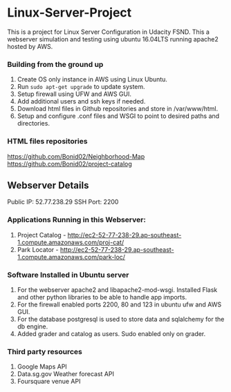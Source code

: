 # Linux-Server-Project
This is a project for Linux Server Configuration in Udacity FSND. This a webserver simulation and testing using ubuntu 16.04LTS running apache2 hosted by AWS.

### Building from the ground up
1. Create OS only instance in AWS using Linux Ubuntu.
2. Run `sudo apt-get upgrade` to update system.
3. Setup firewall using UFW and AWS GUI.
4. Add additional users and ssh keys if needed.
5. Download html files in Github repositories and store in /var/www/html.
6. Setup and configure .conf files and WSGI to point to desired paths and directories.

### HTML files repositories
https://github.com/Bonid02/Neighborhood-Map
https://github.com/Bonid02/project-catalog


## Webserver Details
Public IP: 52.77.238.29
SSH Port: 2200

### Applications Running in this Webserver:
1. Project Catalog - http://ec2-52-77-238-29.ap-southeast-1.compute.amazonaws.com/proj-cat/
2. Park Locator - http://ec2-52-77-238-29.ap-southeast-1.compute.amazonaws.com/park-loc/

### Software Installed in Ubuntu server
1. For the webserver apache2 and libapache2-mod-wsgi. Installed Flask and other python libraries to be able to handle app imports.
2. For the firewall enabled ports 2200, 80 and 123 in ubuntu ufw and AWS GUI.
3. For the database postgresql is used to store data and sqlalchemy for the db engine.
4. Added grader and catalog as users. Sudo enabled only on grader.

### Third party resources
1. Google Maps API
2. Data.sg.gov Weather forecast API
3. Foursquare venue API

